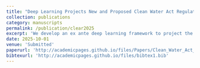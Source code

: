 ```yaml
---
title: "Deep Learning Projects New and Proposed Clean Water Act Regulation"
collection: publications
category: manuscripts
permalink: /publication/clear2025
excerpt: 'We develop an ex ante deep learning framework to project the effects of proposed policy reforms. Our model outperforms traditional methods of policy projects done by domain experts and allows flexibility to optimize on your preferred performance metric. Using the CLEAR model, a new model developed to map jurisdiction under the Clean Water Act, we document changes in jurisdictional patterns due to the recent *Sackett* Supreme Court decision. Sackett removes protections for about a third of streams, wetlands, and floodplains. '
date: 2025-10-01
venue: 'Submitted'
paperurl: 'http://academicpages.github.io/files/Papers/Clean_Water_Act_Deep_Learning_Main_Text_and_SM.pdf'
bibtexurl: 'http://academicpages.github.io/files/bibtex1.bib'
---
```


